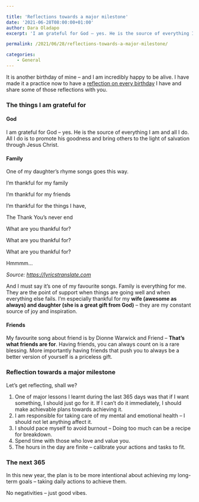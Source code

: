 ```yaml
---

title: 'Reflections towards a major milestone'
date: '2021-06-28T08:00:00+01:00'
author: Dara Oladapo
excerpt: 'I am grateful for God – yes. He is the source of everything I am and all I do. All I do is to promote his goodness and bring others to the light of salvation through Jesus Christ.'

permalink: /2021/06/28/reflections-towards-a-major-milestone/

categories:
    - General
---
```


It is another birthday of mine – and I am incredibly happy to be alive. I have made it a practice now to have a [reflection on every birthday](https://daraoladapo.com/28-things-ive-learnt-at-28/) I have and share some of those reflections with you.

### The things I am grateful for

#### God

I am grateful for God – yes. He is the source of everything I am and all I do. All I do is to promote his goodness and bring others to the light of salvation through Jesus Christ.

#### Family

One of my daughter’s rhyme songs goes this way.

I’m thankful for my family

I’m thankful for my friends

I’m thankful for the things I have,

The Thank You’s never end

What are you thankful for?

What are you thankful for?

What are you thankful for?

Hmmmm…

*Source: https://lyricstranslate.com*

And I must say it’s one of my favourite songs. Family is everything for me. They are the point of support when things are going well and when everything else fails. I’m especially thankful for my **wife (awesome as always) and daughter (she is a great gift from God)** – they are my constant source of joy and inspiration.

#### Friends

My favourite song about friend is by Dionne Warwick and Friend – **That’s what friends are for**. Having friends, you can always count on is a rare blessing. More importantly having friends that push you to always be a better version of yourself is a priceless gift.

### Reflection towards a major milestone

Let’s get reflecting, shall we?

1. One of major lessons I learnt during the last 365 days was that if I want something, I should just go for it. If I can’t do it immediately, I should make achievable plans towards achieving it.
2. I am responsible for taking care of my mental and emotional health – I should not let anything affect it.
3. I should pace myself to avoid burnout – Doing too much can be a recipe for breakdown.
4. Spend time with those who love and value you.
5. The hours in the day are finite – calibrate your actions and tasks to fit.

### The next 365

In this new year, the plan is to be more intentional about achieving my long-term goals – taking daily actions to achieve them.

No negativities – just good vibes.